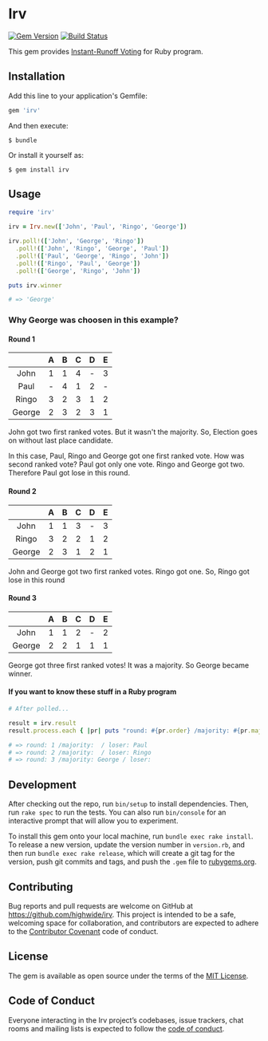# Irv
[![Gem Version](https://badge.fury.io/rb/irv.svg)](https://badge.fury.io/rb/irv)
[![Build Status](https://travis-ci.org/highwide/irv.svg?branch=master)](https://travis-ci.org/highwide/irv)

This gem provides [Instant-Runoff Voting](https://en.wikipedia.org/wiki/Instant-runoff_voting) for Ruby program.

## Installation

Add this line to your application's Gemfile:

```ruby
gem 'irv'
```

And then execute:

    $ bundle

Or install it yourself as:

    $ gem install irv

## Usage

```ruby
require 'irv'

irv = Irv.new(['John', 'Paul', 'Ringo', 'George'])

irv.poll!(['John', 'George', 'Ringo'])
  .poll!(['John', 'Ringo', 'George', 'Paul'])
  .poll!(['Paul', 'George', 'Ringo', 'John'])
  .poll!(['Ringo', 'Paul', 'George'])
  .poll!(['George', 'Ringo', 'John'])

puts irv.winner

# => 'George'
```

### Why George was choosen in this example?

#### Round 1

|      |A|B|C|D|E|
|:-:|:-:|:-:|:-:|:-:|:-:|
|John  |1|1|4|-|3|
|Paul  |-|4|1|2|-|
|Ringo |3|2|3|1|2|
|George|2|3|2|3|1|

John got two first ranked votes. But it wasn't the majority.
So, Election goes on without last place candidate.

In this case, Paul, Ringo and George got one first ranked vote.
How was second ranked vote?  Paul got only one vote. Ringo and George got two.
Therefore Paul got lose in this round.

#### Round 2

|      |A|B|C|D|E|
|:-:|:-:|:-:|:-:|:-:|:-:|
|John  |1|1|3|-|3|
|Ringo |3|2|2|1|2|
|George|2|3|1|2|1|

John and George got two first ranked votes. Ringo got one.
So, Ringo got lose in this round

#### Round 3

|      |A|B|C|D|E|
|:-:|:-:|:-:|:-:|:-:|:-:|
|John  |1|1|2|-|2|
|George|2|2|1|1|1|

George got three first ranked votes! It was a majority. So George became winner.

#### If you want to know these stuff in a Ruby program

```ruby
# After polled...

result = irv.result
result.process.each { |pr| puts "round: #{pr.order} /majority: #{pr.majority} / loser: #{pr.loser}" }

# => round: 1 /majority:  / loser: Paul
# => round: 2 /majority:  / loser: Ringo
# => round: 3 /majority: George / loser:
```

## Development

After checking out the repo, run `bin/setup` to install dependencies. Then, run `rake spec` to run the tests. You can also run `bin/console` for an interactive prompt that will allow you to experiment.

To install this gem onto your local machine, run `bundle exec rake install`. To release a new version, update the version number in `version.rb`, and then run `bundle exec rake release`, which will create a git tag for the version, push git commits and tags, and push the `.gem` file to [rubygems.org](https://rubygems.org).

## Contributing

Bug reports and pull requests are welcome on GitHub at https://github.com/highwide/irv. This project is intended to be a safe, welcoming space for collaboration, and contributors are expected to adhere to the [Contributor Covenant](http://contributor-covenant.org) code of conduct.

## License

The gem is available as open source under the terms of the [MIT License](https://opensource.org/licenses/MIT).

## Code of Conduct

Everyone interacting in the Irv project’s codebases, issue trackers, chat rooms and mailing lists is expected to follow the [code of conduct](https://github.com/[USERNAME]/irv/blob/master/CODE_OF_CONDUCT.md).
